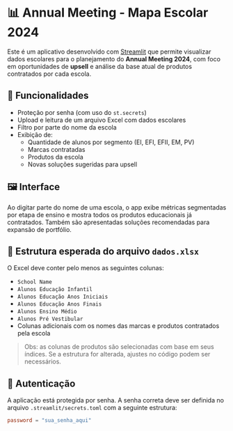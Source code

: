 # 📊 Annual Meeting - Mapa Escolar 2024

Este é um aplicativo desenvolvido com [Streamlit](https://streamlit.io/) que permite visualizar dados escolares para o planejamento do **Annual Meeting 2024**, com foco em oportunidades de **upsell** e análise da base atual de produtos contratados por cada escola.

## 🚀 Funcionalidades

- Proteção por senha (com uso do `st.secrets`)
- Upload e leitura de um arquivo Excel com dados escolares
- Filtro por parte do nome da escola
- Exibição de:
  - Quantidade de alunos por segmento (EI, EFI, EFII, EM, PV)
  - Marcas contratadas
  - Produtos da escola
  - Novas soluções sugeridas para upsell

## 🖼️ Interface

Ao digitar parte do nome de uma escola, o app exibe métricas segmentadas por etapa de ensino e mostra todos os produtos educacionais já contratados. Também são apresentadas soluções recomendadas para expansão de portfólio.

## 📁 Estrutura esperada do arquivo `dados.xlsx`

O Excel deve conter pelo menos as seguintes colunas:

- `School Name`
- `Alunos Educação Infantil`
- `Alunos Educação Anos Iniciais`
- `Alunos Educação Anos Finais`
- `Alunos Ensino Médio`
- `Alunos Pré Vestibular`
- Colunas adicionais com os nomes das marcas e produtos contratados pela escola

> Obs: as colunas de produtos são selecionadas com base em seus índices. Se a estrutura for alterada, ajustes no código podem ser necessários.

## 🔐 Autenticação

A aplicação está protegida por senha. A senha correta deve ser definida no arquivo `.streamlit/secrets.toml` com a seguinte estrutura:

```toml
password = "sua_senha_aqui"
